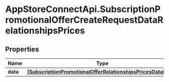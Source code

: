 # AppStoreConnectApi.SubscriptionPromotionalOfferCreateRequestDataRelationshipsPrices

## Properties

Name | Type | Description | Notes
------------ | ------------- | ------------- | -------------
**data** | [**[SubscriptionPromotionalOfferRelationshipsPricesDataInner]**](SubscriptionPromotionalOfferRelationshipsPricesDataInner.md) |  | 


